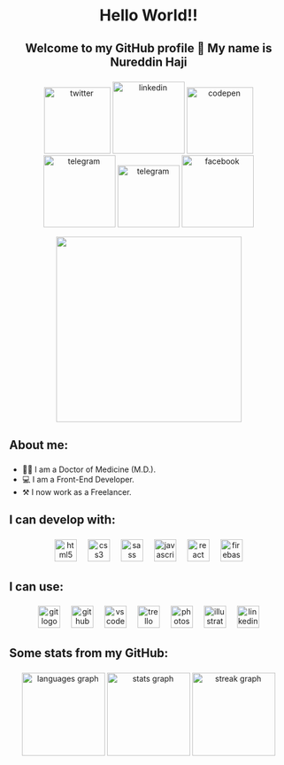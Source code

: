 <h1 align="center">Hello World!!</h1>

###

<h2 align="center">Welcome to my GitHub profile 👋 My name is Nureddin Haji</h2>

###

<p align="center"><a target="_blank" href="https://twitter.com/nureddinhaji" style="display: inline-block;"><img src="https://img.shields.io/badge/twitter-x?style=for-the-badge&logo=x&logoColor=white&color=%230f1419" alt="twitter" width="120px" /></a>
<a target="_blank" href="https://www.linkedin.com/in/nureddinhaji" style="display: inline-block;"><img src="https://img.shields.io/badge/linkedin-logo?style=for-the-badge&logo=linkedin&logoColor=white&color=%230a77b6" alt="linkedin" width="130px" /></a>
<a target="_blank" href="https://www.codepen.io/nureddinhaji" style="display: inline-block;"><img src="https://img.shields.io/badge/CodePen-logo?style=for-the-badge&logo=codepen&logoColor=white&color=black" alt="codepen" width="120px" /></a>
<a target="_blank" href="https://t.me/nureddinhaji" style="display: inline-block;"><img src="https://img.shields.io/badge/telegram-logo?style=for-the-badge&logo=telegram&logoColor=white&color=blue" alt="telegram" width="130px" /></a>
<a target="_blank" href="https://medium.com/@nureddinhaji" style="display: inline-block;"><img src="https://img.shields.io/badge/medium-logo?style=for-the-badge&logo=medium&logoColor=white&color=black" alt="telegram" width="112px" /></a>
<a target="_blank" href="https://www.facebook.com/nureddinhaji" style="display: inline-block;"><img src="https://img.shields.io/badge/facebook-logo?style=for-the-badge&logo=facebook&logoColor=white&color=%230866ff" alt="facebook" width="130px" /></a></p>

<div align="center">
  <a href="#" style="display: inline-block;cursor: default;"><img style="cursor: default;" height="335" src="https://user-images.githubusercontent.com/74038190/213910845-af37a709-8995-40d6-be59-724526e3c3d7.gif"  /></a>
</div>

###

<h2 align="left">About me:</h2>

###

* 👨‍⚕️ I am a Doctor of Medicine (M.D.).
* 💻 I am a Front-End Developer.
* ⚒ I now work as a Freelancer.</p>

###

<h2 align="left">I can develop with:</h2>

###

<div align="center">
  <a href="#" style="display: inline-block;cursor: default;"><img title="HTML5" src="https://cdn.jsdelivr.net/gh/devicons/devicon/icons/html5/html5-original.svg" height="40" alt="html5 logo"  /></a>
  <a href="#" style="display: inline-block;cursor: default;"><img width="12" /></a>
  <a href="#" style="display: inline-block;cursor: default;"><img title="CSS3" src="https://cdn.jsdelivr.net/gh/devicons/devicon/icons/css3/css3-original.svg" height="40" alt="css3 logo"  /></a>
  <a href="#" style="display: inline-block;cursor: default;"><img width="12" /></a>
  <a href="#" style="display: inline-block;cursor: default;"><img title="SASS" src="https://cdn.jsdelivr.net/gh/devicons/devicon/icons/sass/sass-original.svg" height="40" alt="sass logo"  /></a>
  <a href="#" style="display: inline-block;cursor: default;"><img width="12" /></a>
  <a href="#" style="display: inline-block;cursor: default;"><img title="Javascript" src="https://cdn.jsdelivr.net/gh/devicons/devicon/icons/javascript/javascript-original.svg" height="40" alt="javascript logo"  /></a>
  <a href="#" style="display: inline-block;cursor: default;"><img width="12" /></a>
  <a href="#" style="display: inline-block;cursor: default;"><img title="React" src="https://cdn.jsdelivr.net/gh/devicons/devicon/icons/react/react-original.svg" height="40" alt="react logo"  /></a>
  <a href="#" style="display: inline-block;cursor: default;"><img width="12" /></a>
  <a href="#" style="display: inline-block;cursor: default;"><img title="Firebase" src="https://cdn.jsdelivr.net/gh/devicons/devicon/icons/firebase/firebase-plain.svg" height="40" alt="firebase logo"  /></a>
</div>

###

<h2 align="left">I can use:</h2>

###

<div align="center">
  <a href="#" style="display: inline-block;cursor: default;"><img title="Git" src="https://cdn.jsdelivr.net/gh/devicons/devicon/icons/git/git-original.svg" height="40" alt="git logo"  /></a>
  <a href="#" style="display: inline-block;cursor: default;"><img width="12" /></a>
  <a href="#" style="display: inline-block;cursor: default;"><img title="GitHub" src="https://cdn.jsdelivr.net/gh/devicons/devicon/icons/github/github-original.svg" height="40" alt="github logo"  /></a>
  <a href="#" style="display: inline-block;cursor: default;"><img width="12" /></a>
  <a href="#" style="display: inline-block;cursor: default;"><img title="VSCode" src="https://cdn.jsdelivr.net/gh/devicons/devicon/icons/vscode/vscode-original.svg" height="40" alt="vscode logo"  /></a>
  <a href="#" style="display: inline-block;cursor: default;"><img width="12" /></a>
  <a href="#" style="display: inline-block;cursor: default;"><img title="Trello" src="https://cdn.jsdelivr.net/gh/devicons/devicon/icons/trello/trello-plain.svg" height="40" alt="trello logo"  /></a>
  <a href="#" style="display: inline-block;cursor: default;"><img width="12" /></a>
  <a href="#" style="display: inline-block;cursor: default;"><img title="Adobe Photoshop" src="https://cdn.jsdelivr.net/gh/devicons/devicon/icons/photoshop/photoshop-plain.svg" height="40" alt="photoshop logo"  /></a>
  <a href="#" style="display: inline-block;cursor: default;"><img width="12" /></a>
  <a href="#" style="display: inline-block;cursor: default;"><img title="Adobe Illustrator" src="https://cdn.jsdelivr.net/gh/devicons/devicon/icons/illustrator/illustrator-plain.svg" height="40" alt="illustrator logo"  /></a>
  <a href="#" style="display: inline-block;cursor: default;"><img width="12" /></a>
  <a href="#" style="display: inline-block;cursor: default;"><img title="Linkedin" src="https://cdn.jsdelivr.net/gh/devicons/devicon/icons/linkedin/linkedin-original.svg" height="40" alt="linkedin logo"  /></a>
</div>

###

<h2 align="left">Some stats from my GitHub:</h2>

###

<div align="center">
  <a href="#" style="display: inline-block;cursor: default;"><img src="https://github-readme-stats.vercel.app/api/top-langs?username=nureddinhaji&locale=en&hide_title=false&layout=compact&card_width=320&langs_count=5&theme=dracula&hide_border=true&order=2" height="150" alt="languages graph"  /></a>
  <a href="#" style="display: inline-block;cursor: default;"><img src="https://github-readme-stats.vercel.app/api?username=nureddinhaji&hide_title=false&hide_rank=true&show_icons=true&include_all_commits=true&count_private=true&disable_animations=false&theme=dracula&locale=en&hide_border=true&order=1" height="150" alt="stats graph"  /></a>
  <a href="#" style="display: inline-block;cursor: default;"><img src="https://streak-stats.demolab.com?user=nureddinhaji&locale=en&mode=daily&theme=dracula&hide_border=true&border_radius=5&order=3" height="150" alt="streak graph"  /></a>
</div>

###
